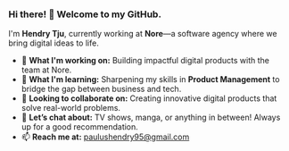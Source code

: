 ### Hi there! 👋 Welcome to my GitHub.

I'm **Hendry Tju**, currently working at **Nore**—a software agency where we bring digital ideas to life.

- 🔭 **What I'm working on:** Building impactful digital products with the team at Nore.
- 🌱 **What I'm learning:** Sharpening my skills in **Product Management** to bridge the gap between business and tech.
- 👯 **Looking to collaborate on:** Creating innovative digital products that solve real-world problems.
- 💬 **Let’s chat about:** TV shows, manga, or anything in between! Always up for a good recommendation.
- 📫 **Reach me at:** [paulushendry95@gmail.com](mailto:paulushendry95@gmail.com)
